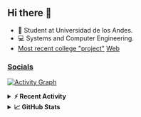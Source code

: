 ## Hi there 👋

<!--
**Daniel-VergaraM/Daniel-VergaraM** is a ✨ _special_ ✨ repository because its `README.md` (this file) appears on your GitHub profile.-->

- 🌱 Student at Universidad de los Andes.
- 💻 Systems and Computer Engineering.
- [Most recent college "project"](https://github.com/Daniel-VergaraM/Taller-1-DSE) [Web](https://daniel-vergaram.github.io/Taller-1-DSE/)


<h3><a href="https://linktr.ee/dvergaram" target="_blank">Socials</a></h3>
  


[![Activity Graph](https://github-readme-activity-graph.vercel.app/graph?username=daniel-vergaram&theme=github-dark-dimmed&custom_title=Daniel%27s%20Activity%20Graph&hide_border=true)](https://github.com/ashutosh00710/github-readme-activity-graph)

<!--START_SECTION:activity-->

<!--END_SECTION:activity-->

<details> <summary> <b>⚡ Recent Activity</b> </summary>
<!--START_SECTION:waka-->
![Code Time](http://img.shields.io/badge/Code%20Time-268%20hrs%2012%20mins-blue)

![Lines of code](https://img.shields.io/badge/From%20Hello%20World%20I%27ve%20Written-4.4%20million%20lines%20of%20code-blue)

**🐱 My GitHub Data** 

> 📦 13.0 kB Used in GitHub's Storage 
 > 
> 🏆 233 Contributions in the Year 2025
 > 
> 🚫 Not Opted to Hire
 > 
> 📜 6 Public Repositories 
 > 
> 🔑 3 Private Repositories 
 > 
**I'm an Early 🐤** 

```text
🌞 Morning                523 commits         █████████░░░░░░░░░░░░░░░░   34.54 % 
🌆 Daytime                462 commits         ████████░░░░░░░░░░░░░░░░░   30.52 % 
🌃 Evening                397 commits         ███████░░░░░░░░░░░░░░░░░░   26.22 % 
🌙 Night                  132 commits         ██░░░░░░░░░░░░░░░░░░░░░░░   08.72 % 
```


📊 **This Week I Spent My Time On** 

```text
🕑︎ Time Zone: America/Bogota

💬 Programming Languages: 
Java                     6 hrs 12 mins       ████████████░░░░░░░░░░░░░   47.23 % 
HTML                     2 hrs 54 mins       ██████░░░░░░░░░░░░░░░░░░░   22.14 % 
Bash                     2 hrs 15 mins       ████░░░░░░░░░░░░░░░░░░░░░   17.19 % 
JavaScript               40 mins             █░░░░░░░░░░░░░░░░░░░░░░░░   05.12 % 
Lua                      27 mins             █░░░░░░░░░░░░░░░░░░░░░░░░   03.47 % 

🐱‍💻 Projects: 
ISIS2603_202510_S3_E3_Ase5 hrs 57 mins       ███████████░░░░░░░░░░░░░░   45.38 % 
Taller-1                 4 hrs 3 mins        ████████░░░░░░░░░░░░░░░░░   30.88 % 
oh-my-zsh                2 hrs 15 mins       ████░░░░░░░░░░░░░░░░░░░░░   17.21 % 
Unknown Project          27 mins             █░░░░░░░░░░░░░░░░░░░░░░░░   03.47 % 
Proyecto-SisTrans        17 mins             █░░░░░░░░░░░░░░░░░░░░░░░░   02.21 % 
```


 Last Updated on 31/03/2025 23:22:44 UTC
<!--END_SECTION:waka-->

</details>

<details> <summary> <b>📈 GitHub Stats</b> </summary>
<!--START_SECTION:simplewaka-->

```txt
From: 31 March 2024 - To: 31 March 2025

Total Time: 265 hrs 54 mins

Java              135 hrs 48 mins 🟩🟩🟩🟩🟩🟩🟩🟩🟩🟩🟩🟩🟩⬜⬜⬜⬜⬜⬜⬜⬜⬜⬜⬜⬜   51.07 %
JavaScript        55 hrs 4 mins   🟩🟩🟩🟩🟩⬜⬜⬜⬜⬜⬜⬜⬜⬜⬜⬜⬜⬜⬜⬜⬜⬜⬜⬜⬜   20.71 %
TypeScript        38 hrs 8 mins   🟩🟩🟩🟨⬜⬜⬜⬜⬜⬜⬜⬜⬜⬜⬜⬜⬜⬜⬜⬜⬜⬜⬜⬜⬜   14.34 %
Python            7 hrs 17 mins   🟨⬜⬜⬜⬜⬜⬜⬜⬜⬜⬜⬜⬜⬜⬜⬜⬜⬜⬜⬜⬜⬜⬜⬜⬜   02.74 %
JSON              5 hrs 8 mins    🟨⬜⬜⬜⬜⬜⬜⬜⬜⬜⬜⬜⬜⬜⬜⬜⬜⬜⬜⬜⬜⬜⬜⬜⬜   01.94 %
```

<!--END_SECTION:simplewaka-->
</details>
